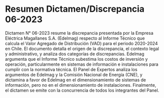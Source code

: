 # Resumen Dictamen/Discrepancia 06-2023
Dictamen N° 06-2023 resume la discrepancia presentada por la Empresa Eléctrica Magallanes S.A. (Edelmag) respecto al Informe Técnico que calcula el Valor Agregado de Distribución (VAD) para el periodo 2020-2024 en Chile. El documento detalla el origen de la discrepancia, el contexto legal y administrativo, y analiza dos categorías de discrepancias. Edelmag argumenta que el Informe Técnico subestima los costos de inversión y operación, particularmente en sistemas de información e instalaciones para cumplir con la normativa técnica. El Panel de Expertos analiza los argumentos de Edelmag y la Comisión Nacional de Energía (CNE), y dictamina a favor de Edelmag en el dimensionamiento de sistemas de información, pero no en el dimensionamiento de instalaciones. Finalmente, el dictamen se emite con la concurrencia de todos los integrantes del Panel.